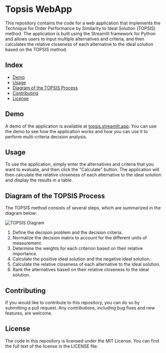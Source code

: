 # Topsis WebApp

This repository contains the code for a web application that implements the Technique for Order Performance by Similarity to Ideal Solution (TOPSIS) method. The application is built using the Streamlit framework for Python and allows users to input multiple alternatives and criteria, and then calculates the relative closeness of each alternative to the ideal solution based on the TOPSIS method.

## Index

- [Demo](#demo)
- [Usage](#usage)
- [Diagram of the TOPSIS Process](#diagram-of-the-topsis-process)
- [Contributing](#contributing)
- [License](#license)

## Demo

A demo of the application is available at [topsis.streamlit.app](https://topsis.streamlit.app). You can use the demo to see how the application works and how you can use it to perform multi-criteria decision analysis.

## Usage

To use the application, simply enter the alternatives and criteria that you want to evaluate, and then click the "Calculate" button. The application will then calculate the relative closeness of each alternative to the ideal solution and display the results in a table.

## Diagram of the TOPSIS Process

The TOPSIS method consists of several steps, which are summarized in the diagram below:

![TOPSIS Diagram](https://www.researchgate.net/publication/338653937/figure/fig1/AS:812243018416130@1568345754621/Flowchart-of-the-TOPSIS-Method.png)

1. Define the decision problem and the decision criteria.
2. Normalize the decision matrix to account for the different units of measurement.
3. Determine the weights for each criterion based on their relative importance.
4. Calculate the positive ideal solution and the negative ideal solution.
5. Calculate the relative closeness of each alternative to the ideal solution.
6. Rank the alternatives based on their relative closeness to the ideal solution.

## Contributing

If you would like to contribute to this repository, you can do so by submitting a pull request. Any contributions, including bug fixes and new features, are welcome.

## License

The code in this repository is licensed under the MIT License. You can find the full text of the license in the LICENSE file.
